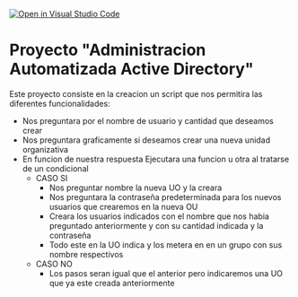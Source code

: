 [![Open in Visual Studio Code](https://classroom.github.com/assets/open-in-vscode-c66648af7eb3fe8bc4f294546bfd86ef473780cde1dea487d3c4ff354943c9ae.svg)](https://classroom.github.com/online_ide?assignment_repo_id=7681802&assignment_repo_type=AssignmentRepo)
# **Proyecto "Administracion Automatizada Active Directory"**

Este proyecto consiste en la creacion un script
que nos permitira las diferentes funcionalidades:
* Nos preguntara por el nombre de usuario y cantidad que deseamos crear
* Nos preguntara graficamente si deseamos crear una nueva unidad organizativa
* En funcion de nuestra respuesta Ejecutara una funcion u otra al tratarse de un condicional
    * CASO SI
        * Nos preguntar nombre la nueva UO y la creara
        * Nos preguntara la contraseña predeterminada para los nuevos usuarios que crearemos en la nueva OU
        * Creara los usuarios indicados con el nombre que nos habia preguntado anteriormente y con su cantidad indicada y la contraseña
        * Todo este en la UO indica y los metera en en un grupo con sus nombre respectivos
    * CASO NO
        * Los pasos seran igual que el anterior pero indicaremos una UO que ya este creada anteriormente


